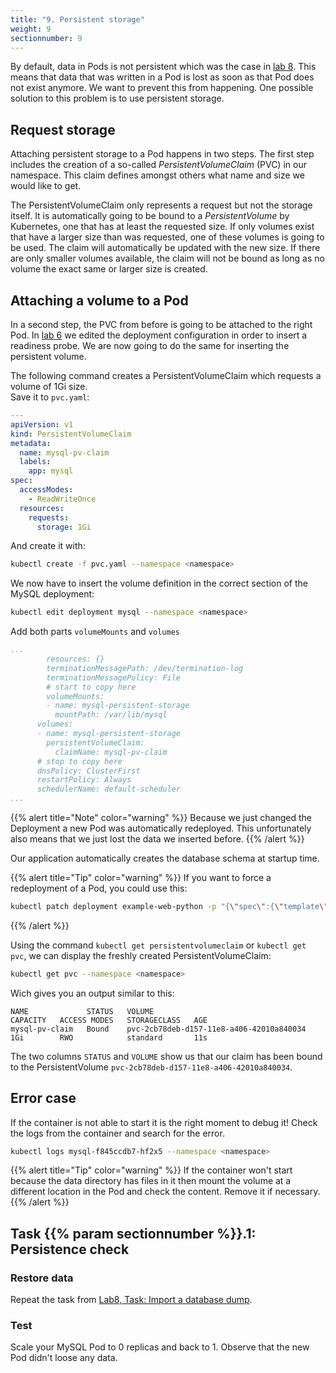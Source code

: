 ```yaml
---
title: "9. Persistent storage"
weight: 9
sectionnumber: 9
---
```


By default, data in Pods is not persistent which was the case in [lab 8](../08.0/). This means that data that was written in a Pod is lost as soon as that Pod does not exist anymore. We want to prevent this from happening. One possible solution to this problem is to use persistent storage.


## Request storage

Attaching persistent storage to a Pod happens in two steps. The first step includes the creation of a so-called _PersistentVolumeClaim_ (PVC) in our namespace. This claim defines amongst others what name and size we would like to get.

The PersistentVolumeClaim only represents a request but not the storage itself. It is automatically going to be bound to a _PersistentVolume_ by Kubernetes, one that has at least the requested size. If only volumes exist that have a larger size than was requested, one of these volumes is going to be used. The claim will automatically be updated with the new size. If there are only smaller volumes available, the claim will not be bound as long as no volume the exact same or larger size is created.


## Attaching a volume to a Pod

In a second step, the PVC from before is going to be attached to the right Pod. In [lab 6](../06.0/) we edited the deployment configuration in order to insert a readiness probe. We are now going to do the same for inserting the persistent volume.

The following command creates a PersistentVolumeClaim which requests a volume of 1Gi size.  
Save it to `pvc.yaml`:

```yaml
---
apiVersion: v1
kind: PersistentVolumeClaim
metadata:
  name: mysql-pv-claim
  labels:
    app: mysql
spec:
  accessModes:
    - ReadWriteOnce
  resources:
    requests:
      storage: 1Gi
```

And create it with:

```bash
kubectl create -f pvc.yaml --namespace <namespace>
```

We now have to insert the volume definition in the correct section of the MySQL deployment:

```bash
kubectl edit deployment mysql --namespace <namespace>
```

Add both parts `volumeMounts` and `volumes`

```yaml
...
        resources: {}
        terminationMessagePath: /dev/termination-log
        terminationMessagePolicy: File
        # start to copy here
        volumeMounts:
        - name: mysql-persistent-storage
          mountPath: /var/lib/mysql
      volumes:
      - name: mysql-persistent-storage
        persistentVolumeClaim:
          claimName: mysql-pv-claim
      # stop to copy here
      dnsPolicy: ClusterFirst
      restartPolicy: Always
      schedulerName: default-scheduler
...
```

{{% alert title="Note" color="warning" %}}
Because we just changed the Deployment a new Pod was automatically redeployed. This unfortunately also means that we just lost the data we inserted before.
{{% /alert %}}

Our application automatically creates the database schema at startup time.

{{% alert title="Tip" color="warning" %}}
If you want to force a redeployment of a Pod, you could use this:

```bash
kubectl patch deployment example-web-python -p "{\"spec\":{\"template\":{\"metadata\":{\"labels\":{\"date\":\"`date +'%s'`\"}}}}}" --namespace <namespace>
```

{{% /alert %}}

Using the command `kubectl get persistentvolumeclaim` or `kubectl get pvc`, we can display the freshly created PersistentVolumeClaim:

```bash
kubectl get pvc --namespace <namespace>
```

Wich gives you an output similar to this:

```
NAME             STATUS   VOLUME                                     CAPACITY   ACCESS MODES   STORAGECLASS   AGE
mysql-pv-claim   Bound    pvc-2cb78deb-d157-11e8-a406-42010a840034   1Gi        RWO            standard       11s
```

The two columns `STATUS` and `VOLUME` show us that our claim has been bound to the PersistentVolume `pvc-2cb78deb-d157-11e8-a406-42010a840034`.


## Error case

If the container is not able to start it is the right moment to debug it!
Check the logs from the container and search for the error.

```bash
kubectl logs mysql-f845ccdb7-hf2x5 --namespace <namespace>
```

{{% alert title="Tip" color="warning" %}}
If the container won't start because the data directory has files in it then mount the volume at a different location in the Pod and check the content. Remove it if necessary.
{{% /alert %}}


## Task {{% param sectionnumber %}}.1: Persistence check


### Restore data

Repeat the task from [Lab8, Task: Import a database dump](../08.0/#task-import-a-database-dump).


### Test

Scale your MySQL Pod to 0 replicas and back to 1. Observe that the new Pod didn't loose any data.
